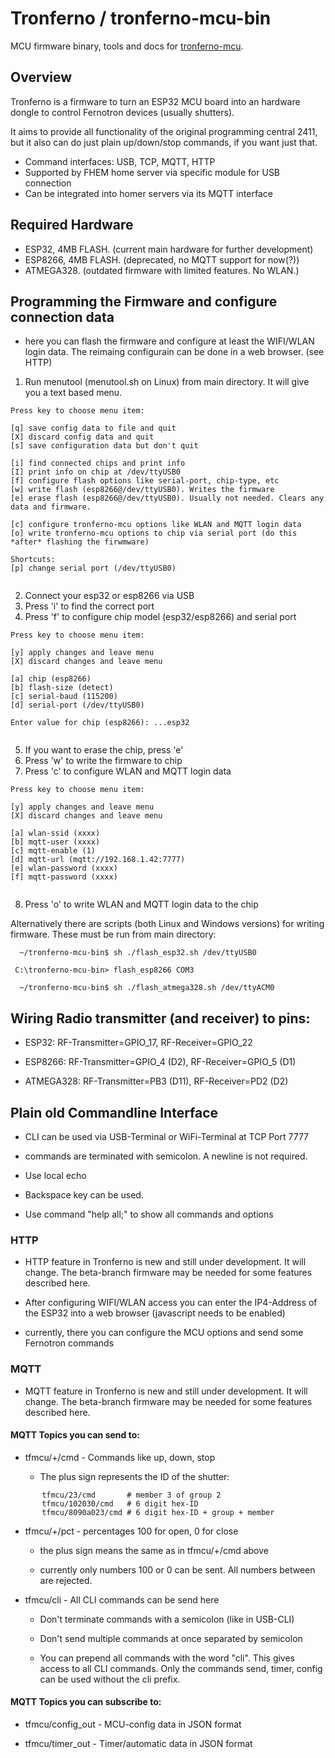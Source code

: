 # Tronferno / tronferno-mcu-bin

MCU firmware binary, tools and docs for [tronferno-mcu](https://github.com/zwiebert/tronferno-mcu).

## Overview

  Tronferno is a firmware to turn an ESP32 MCU board into an hardware dongle
  to control Fernotron devices (usually shutters).
   
  It aims to provide all functionality of the original programming central 2411, 
  but it also can do just plain up/down/stop commands, if you want just that.
  
  * Command interfaces: USB, TCP, MQTT, HTTP
  * Supported by FHEM home server via specific module for USB connection
  * Can be integrated into homer servers via its MQTT interface

## Required Hardware

  * ESP32, 4MB FLASH. (current main hardware for further development)
  * ESP8266, 4MB FLASH. (deprecated, no MQTT support for now(?))
  * ATMEGA328. (outdated firmware with limited features. No WLAN.)

## Programming the Firmware and configure connection data

  * here you can flash the firmware and configure at least the
    WIFI/WLAN login data. The reimaing configurain can be done in a
    web browser. (see HTTP)

  1. Run menutool (menutool.sh on Linux) from main directory. 
  It will give you a text based menu.
  
  ```
Press key to choose menu item:

 [q] save config data to file and quit
 [X] discard config data and quit
 [s] save configuration data but don't quit

 [i] find connected chips and print info
 [I] print info on chip at /dev/ttyUSB0
 [f] configure flash options like serial-port, chip-type, etc
 [w] write flash (esp8266@/dev/ttyUSB0). Writes the firmware
 [e] erase flash (esp8266@/dev/ttyUSB0). Usually not needed. Clears any data and firmware.

 [c] configure tronferno-mcu options like WLAN and MQTT login data
 [o] write tronferno-mcu options to chip via serial port (do this *after* flashing the firwmware)

Shortcuts:
 [p] change serial port (/dev/ttyUSB0)
   
  ```
  2. Connect your esp32 or esp8266 via USB
  3. Press 'i' to find the correct port
  4. Press 'f' to configure chip model (esp32/esp8266) and serial port
  ```
Press key to choose menu item:

 [y] apply changes and leave menu
 [X] discard changes and leave menu

 [a] chip (esp8266)
 [b] flash-size (detect)
 [c] serial-baud (115200)
 [d] serial-port (/dev/ttyUSB0)

Enter value for chip (esp8266): ...esp32
   
  ```
  5. If you want to erase the chip, press 'e'
  6. Press 'w' to write the firmware to chip
  7. Press 'c' to configure WLAN and MQTT login data
  ```
Press key to choose menu item:

 [y] apply changes and leave menu
 [X] discard changes and leave menu

 [a] wlan-ssid (xxxx)
 [b] mqtt-user (xxxx)
 [c] mqtt-enable (1)
 [d] mqtt-url (mqtt://192.168.1.42:7777)
 [e] wlan-password (xxxx)
 [f] mqtt-password (xxxx)

 
  ```
  8. Press 'o' to write WLAN and MQTT login data to the chip

Alternatively there are scripts (both Linux and Windows versions) for
writing firmware.  These must be run from main directory:
```
  ~/tronferno-mcu-bin$ sh ./flash_esp32.sh /dev/ttyUSB0
 ```
 ``` 
  C:\tronferno-mcu-bin> flash_esp8266 COM3
```
```  
  ~/tronferno-mcu-bin$ sh ./flash_atmega328.sh /dev/ttyACM0
```

## Wiring Radio transmitter (and receiver) to pins:

 * ESP32: RF-Transmitter=GPIO_17, RF-Receiver=GPIO_22

 * ESP8266: RF-Transmitter=GPIO_4 (D2), RF-Receiver=GPIO_5 (D1)

 * ATMEGA328:  RF-Transmitter=PB3 (D11), RF-Receiver=PD2 (D2)


## Plain old Commandline Interface
  * CLI can be used via USB-Terminal or WiFi-Terminal at TCP Port 7777

  * commands are terminated with semicolon. A newline is not required.

  * Use local echo
  
  * Backspace key can be used.

  * Use command  "help all;" to show all commands and options
  
### HTTP

* HTTP feature in Tronferno is new and still under development. It
  will change. The beta-branch firmware may be needed for some features described here.

* After configuring WIFI/WLAN access you can enter the IP4-Address of the
    ESP32 into a web browser (javascript needs to be enabled)

* currently, there you can configure the MCU options and send some Fernotron commands

### MQTT

* MQTT feature in Tronferno is new and still under development. It
  will change. The beta-branch firmware may be needed for some features described here.


#### MQTT Topics you can send to:

* tfmcu/+/cmd - Commands like up, down, stop

    * The plus sign represents the ID of the shutter:
```
       tfmcu/23/cmd       # member 3 of group 2
       tfmcu/102030/cmd   # 6 digit hex-ID
       tfmcu/8090a023/cmd # 6 digit hex-ID + group + member
```
       
* tfmcu/+/pct - percentages 100 for open, 0 for close

    * the plus sign means the same as in tfmcu/+/cmd above
    
    * currently only numbers 100 or 0 can be sent. All numbers between are rejected.

* tfmcu/cli  - All CLI commands can be send here

    * Don't terminate commands with a semicolon (like in USB-CLI)

    * Don't send multiple commands at once separated by semicolon

    * You can prepend all commands with the word "cli". This gives access to all
    CLI commands. Only the commands send, timer, config can be used without the cli prefix.
    

#### MQTT Topics you can subscribe to:

* tfmcu/config_out -  MCU-config data in JSON format

* tfmcu/timer_out - Timer/automatic data  in JSON format
